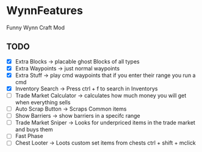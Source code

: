 # WynnFeatures
Funny Wynn Craft Mod

## TODO
- [x] Extra Blocks -> placable ghost Blocks of all types
- [x] Extra Waypoints -> just normal waypoints
- [x] Extra Stuff -> play cmd waypoints that if you enter their range you run a cmd
- [x] Inventory Search -> Press ctrl + f to search in Inventorys
- [ ] Trade Market Calculator -> calculates how much money you will get when everything sells
- [ ] Auto Scrap Button -> Scraps Common items
- [ ] Show Barriers -> show barriers in a specifc range
- [ ] Trade Market Sniper -> Looks for underpriced items in the trade market and buys them
- [ ] Fast Phase
- [ ] Chest Looter -> Loots custom set items from chests ctrl + shift + mclick
